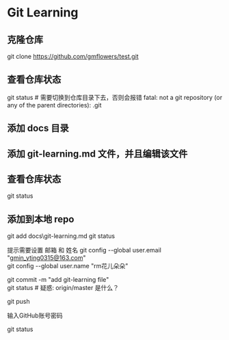 # Git Learning

## 克隆仓库
git clone https://github.com/gmflowers/test.git

## 查看仓库状态
git status # 需要切换到仓库目录下去，否则会报错 fatal: not a git repository (or any of the parent directories): .git

## 添加 docs 目录

## 添加 git-learning.md 文件，并且编辑该文件

## 查看仓库状态
git status

## 添加到本地 repo
git add docs\git-learning.md
git status

提示需要设置 邮箱 和 姓名
git config --global user.email "gmin_yting0315@163.com"  
git config --global user.name "rm花儿朵朵"  

git commit -m "add git-learning file"  
git status # 疑惑: origin/master 是什么？  

git push

输入GitHub账号密码

git status
